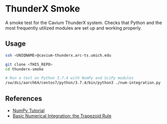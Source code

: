 # ThunderX Smoke

A smoke test for the Cavium ThunderX system. Checks that Python and the most frequently utilized modules are set up and working properly.

## Usage

```bash
ssh <UNIQNAME>@cavium-thunderx.arc-ts.umich.edu

git clone <THIS_REPO>
cd thunderx-smoke

# Run a test on Python 3.7.4 with NumPy and SciPy modules 
/sw/dsi/aarch64/centos7/python/3.7.4/bin/python3 ./num-integration.py
```

## References

- [NumPy Tutorial](https://cs231n.github.io/python-numpy-tutorial/)
- [Basic Numerical Integration: the Trapezoid Rule](https://nbviewer.jupyter.org/github/ipython/ipython/blob/master/examples/IPython%20Kernel/Trapezoid%20Rule.ipynb)
